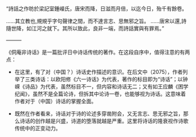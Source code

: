 “詩話之作昉於梁記室鍾嶸氏，唐宋而降，日滋而月倍，以迄今日，殆千有餘卷。


……其立教也,規規乎字句聲律之間，而不達言志、思無邪之旨。
……唐宋以還,詩隨世降，如江河之就下。其所以致此，良非一端，而詩話實與有罪焉。” 

———


《侗庵非诗话》是一篇批评日中诗话传统的著作。在这段自序中，值得注意的有两点：
- 在这里，有了对（中国？）诗话史作描述的意识。在后文中（2075），作者列举了三类诗话：以欧阳修《六一诗话》为代表，著作的标目即为“诗话”；以钟嵘《诗品》为代表，虽然标目不一，但内容和诗话无二；又有如王应麟《困学纪闻》，虽然不是全篇论诗，但拆其中论诗一卷，也能够视为诗话。这意味着作者对于（中国）诗话的掌握全面。

- 既然在作者看来，诗话对于诗的论述多穿凿附会，又无言志、思无邪之旨，那么诗话的创作越是兴盛，诗道的堕落就越是严重。这里将诗话的隆衰视作诗歌传统中的正变动力。